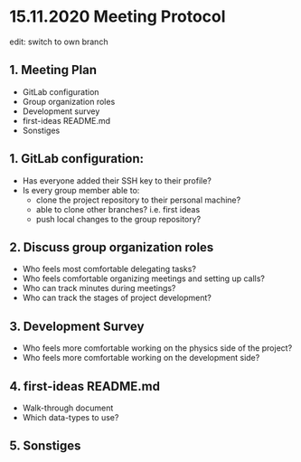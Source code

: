 # 15.11.2020 Meeting Protocol

edit: switch to own branch

## 1. Meeting Plan

* GitLab configuration
* Group organization roles
* Development survey
* first-ideas README.md
* Sonstiges


## 1. GitLab configuration:

* Has everyone added their SSH key to their profile?
* Is every group member able to:
    * clone the project repository to their personal machine?
    * able to clone other branches? i.e. first ideas
    * push local changes to the group repository?

## 2. Discuss group organization roles

* Who feels most comfortable delegating tasks?
* Who feels comfortable organizing meetings and setting up calls?
* Who can track minutes during meetings?
* Who can track the stages of project development?

## 3. Development Survey

* Who feels more comfortable working on the physics side of the project?
* Who feels more comfortable working on the development side?

## 4. first-ideas README.md

* Walk-through document
* Which data-types to use?

## 5. Sonstiges
